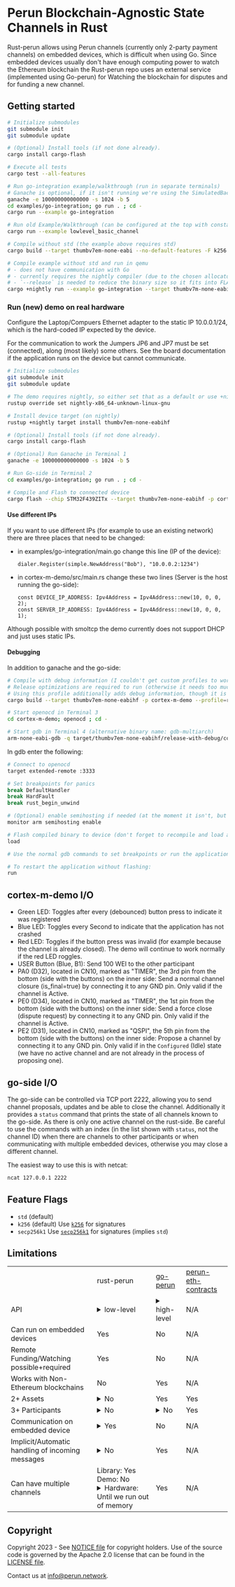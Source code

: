 # Perun Blockchain-Agnostic State Channels in Rust
Rust-perun allows using Perun channels (currently only 2-party payment channels)
on embedded devices, which is difficult when using Go. Since embedded devices
usually don't have enough computing power to watch the Ethereum blockchain the
Rust-perun repo uses an external service (implemented using Go-perun) for
Watching the blockchain for disputes and for funding a new channel.

## Getting started
```bash
# Initialize submodules
git submodule init
git submodule update

# (Optional) Install tools (if not done already).
cargo install cargo-flash

# Execute all tests
cargo test --all-features

# Run go-integration example/walkthrough (run in separate terminals)
# Ganache is optional, if it isn't running we're using the SimulatedBackend.
ganache -e 100000000000000 -s 1024 -b 5
cd examples/go-integration; go run . ; cd -
cargo run --example go-integration

# Run old Example/Walkthrough (can be configured at the top with constants)
cargo run --example lowlevel_basic_channel

# Compile without std (the example above requires std)
cargo build --target thumbv7em-none-eabi --no-default-features -F k256

# Compile example without std and run in qemu
# - does not have communication with Go
# - currently requires the nightly compiler (due to the chosen allocator)
# - `--release` is needed to reduce the binary size so it fits into FLASH
cargo +nightly run --example go-integration --target thumbv7m-none-eabi --no-default-features -F nostd-example --release
```

### Run (new) demo on real hardware
Configure the Laptop/Compuers Ethernet adapter to the static IP 10.0.0.1/24,
which is the hard-coded IP expected by the device.

For the communication to work the Jumpers JP6 and JP7 must be set (connected),
along (most likely) some others. See the board documentation if the application
runs on the device but cannot communicate.

```bash
# Initialize submodules
git submodule init
git submodule update

# The demo requires nightly, so either set that as a default or use +nightly in each cargo command.
rustup override set nightly-x86_64-unknown-linux-gnu

# Install device target (on nightly)
rustup +nightly target install thumbv7em-none-eabihf

# (Optional) Install tools (if not done already).
cargo install cargo-flash

# (Optional) Run Ganache in Terminal 1
ganache -e 100000000000000 -s 1024 -b 5

# Run Go-side in Terminal 2
cd examples/go-integration; go run . ; cd -

# Compile and Flash to connected device
cargo flash --chip STM32F439ZITx --target thumbv7em-none-eabihf -p cortex-m-demo --release
```

#### Use different IPs
If you want to use different IPs (for example to use an existing network) there
are three places that need to be changed:
- in examples/go-integration/main.go change this line (IP of the device):
  ```
  dialer.Register(simple.NewAddress("Bob"), "10.0.0.2:1234")
  ```
- in cortex-m-demo/src/main.rs change these two lines (Server is the host
  running the go-side):
  ```
  const DEVICE_IP_ADDRESS: Ipv4Address = Ipv4Address::new(10, 0, 0, 2);
  const SERVER_IP_ADDRESS: Ipv4Address = Ipv4Address::new(10, 0, 0, 1);
  ```

Although possible with smoltcp the demo currently does not support DHCP and just
uses static IPs.

#### Debugging
In addition to ganache and the go-side:
```bash
# Compile with debug information (I couldn't get custom profiles to work with cargo-flash)
# Release optimizations are required to run (otherwise it needs too much memory)
# Using this profile additionally adds debug information, though it is not perfect.
cargo build --target thumbv7em-none-eabihf -p cortex-m-demo --profile=release-with-debug

# Start openocd in Terminal 3
cd cortex-m-demo; openocd ; cd -

# Start gdb in Terminal 4 (alternative binary name: gdb-multiarch)
arm-none-eabi-gdb -q target/thumbv7em-none-eabihf/release-with-debug/cortex-m-demo
```

In gdb enter the following:
```bash
# Connect to openocd
target extended-remote :3333

# Set breakpoints for panics
break DefaultHandler
break HardFault
break rust_begin_unwind

# (Optional) enable semihosting if needed (at the moment it isn't, but it can be useful when using panic_semihosting)
monitor arm semihosting enable

# Flash compiled binary to device (don't forget to recompile and load after making changes)
load

# Use the normal gdb commands to set breakpoints or run the application

# To restart the application without flashing:
run
```

## cortex-m-demo I/O
- Green LED: Toggles after every (debounced) button press to indicate it was
  registered
- Blue LED: Toggles every Second to indicate that the application has not
  crashed
- Red LED: Toggles if the button press was invalid (for example because the
  channel is already closed). The demo will continue to work normally if the red
  LED roggles.
- USER Button (Blue, B1): Send 100 WEI to the other participant
- PA0 (D32), located in CN10, marked as "TIMER", the 3rd pin from the bottom
  (side with the buttons) on the inner side: Send a normal channel closure
  (is_final=true) by connecting it to any GND pin. Only valid if the channel is
  Active.
- PE0 (D34), located in CN10, marked as "TIMER", the 1st pin from the bottom
  (side with the buttons) on the inner side: Send a force close (dispute
  request) by connecting it to any GND pin. Only valid if the channel is Active.
- PE2 (D31), located in CN10, marked as "QSPI", the 5th pin from the bottom
  (side with the buttons) on the inner side: Propose a channel by connecting it
  to any GND pin. Only valid if in the `Configured` (Idle) state (we have no
  active channel and are not already in the process of proposing one).

## go-side I/O
The go-side can be controlled via TCP port 2222, allowing you to send channel
proposals, updates and be able to close the channel. Additionally it provides a
`status` command that prints the state of all channels known to the go-side. As
there is only one active channel on the rust-side. Be careful to use the
commands with an index (in the list shown with `status`, not the channel ID)
when there are channels to other participants or when communicating with
multiple embedded devices, otherwise you may close a different channel.

The easiest way to use this is with netcat:
```bash
ncat 127.0.0.1 2222
```

## Feature Flags
- `std` (default)
- `k256` (default) Use [`k256`](https://crates.io/crates/k256) for signatures
- `secp256k1` Use [`secp256k1`](https://crates.io/crates/secp256k1) for signatures (implies `std`)

## Limitations

<table>
  <th>
    <td>rust-perun</td>
    <td><a href="https://github.com/hyperledger-labs/go-perun">go-perun</a></td>
    <td><a href="https://github.com/hyperledger-labs/perun-eth-contracts/">perun-eth-contracts</a></td>
  </th>
  <tr>
    <td>API</td>
    <td>
        <details><summary>low-level</summary>
            The application stores a reference to all channels and forwards incoming messages and responses.
        </details>
    </td>
    <td>
        <details><summary>high-level</summary>
            The sdk stores channel objects and handles communication implicitly, providing only a few functions to the application.
        </details>
    </td>
    <td>N/A</td>
  </tr>
  <tr>
    <td>Can run on embedded devices</td>
    <td>Yes</td>
    <td>No</td>
    <td>N/A</td>
  </tr>
  <tr>
    <td>Remote Funding/Watching possible+required</td>
    <td>Yes</td>
    <td>No</td>
    <td>N/A</td>
  </tr>
  <tr>
    <td>Works with Non-Ethereum blockchains</td>
    <td>No</td>
    <td>Yes</td>
    <td>N/A</td>
  </tr>
  <tr>
    <td>2+ Assets</td>
    <td>
        <details><summary>No</summary>
            Limited by the data structures used (fixed-size arrays with const generics). Should be relatively easy to fix by using heapless data structures on no_std or normal vectors on std.
        </details>
    </td>
    <td>Yes</td>
    <td>Yes</td>
  </tr>
  <tr>
    <td>3+ Participants</td>
    <td>
        <details><summary>No</summary>
            Limited by the data structures used (fixed-size arrays with const generics). Should be relatively easy to fix by using heapless data structures on no_std or normal vectors on std.
        </details>
    </td>
    <td>
        <details><summary>No</summary>
            Limited by the network communication code.
        </details>
    </td>
    <td>Yes</td>
  </tr>
  <tr>
    <td>Communication on embedded device</td>
    <td>
        <details><summary>Yes</summary>
            <ul>
                <li>Incomming connections: Yes</li>
                <li>Embedded device to embedded device: Possible but not tested. The cortex-m-demo contains all code to do this, but it currently uses hard-coded wire addresses.</li>
                <li>Embedded device to watcher/funder: Yes</li>
                <li>Embedded device to normal go-perun client: Yes</li>
                <li>Normal go-perun client to embedded device: Yes</li>
            </ul>
        </details>
    </td>
    <td>No</td>
    <td>N/A</td>
  </tr>
  <tr>
    <td>Implicit/Automatic handling of incoming messages</td>
    <td>
        <details><summary>No</summary>
            At the moment, given the low-level interface, the application is responsible for storing channel objects and giving incomming messages to the rust-perun code. We chose to do it this way to avoid requireing an async runtime or blocking the execution until receiving something. At some point this will likely be changed to one of the following, providing a higher-level interface that is easier to use: Additional async functions that handle reply messages; polling system that automatically tries to receive incomming messages, updating the channel state automatically. Both are similar to how go-perun currently does it, though with some adjustments/changes needed due to using Rust and running on bare metal in no_std.
        </details>
    </td>
    <td>Yes</td>
    <td>N/A</td>
  </tr>
  <tr>
    <td>Can have multiple channels</td>
    <td>
      Library: Yes<br>
      Demo: No<br>
      <details><summary>Hardware: Until we run out of memory</summary>
        The trivial solution of one long-living TCP connection per channel likely won't work due to memory constraints. It is possible to use a single connection for multiple channels (e.g. having another server relaying the messages) or to only use short-lived connections (which won't work during channel proposals/setup). The application can also use a different protocol for communication, but that will require the other participants to use that, too, or a relaying server. Neither of those is implemented in the demo, all of those are possible with the library.
      </details>
    </td>
    <td>Yes</td>
    <td>N/A</td>
  </tr>
</table>

## Copyright

Copyright 2023 - See [NOTICE file](NOTICE) for copyright holders.
Use of the source code is governed by the Apache 2.0 license that can be found in the [LICENSE file](LICENSE).

Contact us at [info@perun.network](mailto:info@perun.network).
